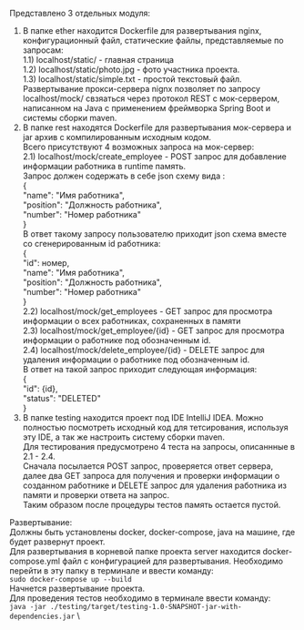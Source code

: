Представлено 3 отдельных модуля:


1) В папке ether находится Dockerfile для развертывания nginx, конфигурационный файл, статические файлы, представляемые по запросам: \
1.1) localhost/static/ - главная страница \
1.2) localhost/static/photo.jpg - фото участника проекта. \
1.3) localhost/static/simple.txt - простой текстовый файл. \
Развертывание прокси-сервера nignx позволяет по запросу localhost/mock/ свзяаться через протокол REST с мок-сервером, написанном на Java с применением фреймворка Spring Boot и системы сборки maven.
2) В папке rest находятся Dockerfile для развертывания мок-сервера и jar архив с компилированным исходным кодом. \
Всего присутствуют 4 возможных запроса на мок-сервер: \
2.1) localhost/mock/create_employee - POST запрос для добавление информации работника в runtime память. \
Запрос должен содержать в себе json схему вида : \
{   \
"name": "Имя работника", \
"position": "Должность работника", \
"number": "Номер работника" \
} \
В ответ такому запросу пользователю приходит json схема вместе со сгенерированным id работника: \
{ \
    "id": номер, \
    "name": "Имя работника", \
    "position": "Должность работника", \
    "number": "Номер работника" \
} \
2.2) localhost/mock/get_employees - GET запрос для просмотра информации о всех работниках, сохраненных в памяти \
2.3) localhost/mock/get_employee/{id} - GET запрос для просмотра информации о работнике под обозначенным id. \
2.4) localhost/mock/delete_employee/{id} - DELETE запрос для удаления информации о работнике под обозначенным id. \
В ответ на такой запрос приходит следующая информация: \
{ \
    "id": {id}, \
    "status": "DELETED" \
} 
3) В папке testing находится проект под IDE IntelliJ IDEA. Можно полностью посмотреть исходный код для тетсирования, используя эту IDE, 
а так же настроить систему сборки maven. \
Для тестирования предусмотрено 4 теста на запросы, описаннные в 2.1 - 2.4. \
Сначала посылается POST запрос, проверяется ответ сервера, далее два GET запроса 
для получения и проверки информации о созданном работнике и DELETE запрос для 
удаления работника из памяти и проверки ответа на запрос. \
Таким образом после процедуры тестов память остается пустой.

Развертывание: \
Должны быть установлены docker, docker-compose, java на машине, где будет развернут проект. \
Для развертывания в корневой папке проекта server находится docker-compose.yml
файл с конфигурацией для развертывания. Необходимо перейти в эту папку в терминале и ввести команду: \
    `sudo docker-compose up --build` \
Начнется развертывание проекта. \
Для проведения тестов необходимо в терминале ввести команду: \
    `java -jar ./testing/target/testing-1.0-SNAPSHOT-jar-with-dependencies.jar` \


